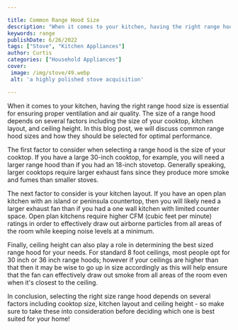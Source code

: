 ```yaml
---

title: Common Range Hood Size
description: "When it comes to your kitchen, having the right range hood size is essential for ensuring proper ventilation and air quality. The ...keep reading to learn"
keywords: range
publishDate: 6/26/2022
tags: ["Stove", "Kitchen Appliances"]
author: Curtis
categories: ["Household Appliances"]
cover: 
 image: /img/stove/49.webp
 alt: 'a highly polished stove acquisition'

---
```


When it comes to your kitchen, having the right range hood size is essential for ensuring proper ventilation and air quality. The size of a range hood depends on several factors including the size of your cooktop, kitchen layout, and ceiling height. In this blog post, we will discuss common range hood sizes and how they should be selected for optimal performance.

The first factor to consider when selecting a range hood is the size of your cooktop. If you have a large 30-inch cooktop, for example, you will need a larger range hood than if you had an 18-inch stovetop. Generally speaking, larger cooktops require larger exhaust fans since they produce more smoke and fumes than smaller stoves.

The next factor to consider is your kitchen layout. If you have an open plan kitchen with an island or peninsula countertop, then you will likely need a larger exhaust fan than if you had a one wall kitchen with limited counter space. Open plan kitchens require higher CFM (cubic feet per minute) ratings in order to effectively draw out airborne particles from all areas of the room while keeping noise levels at a minimum. 

Finally, ceiling height can also play a role in determining the best sized range hood for your needs. For standard 8 foot ceilings, most people opt for 30 inch or 36 inch range hoods; however if your ceilings are higher than that then it may be wise to go up in size accordingly as this will help ensure that the fan can effectively draw out smoke from all areas of the room even when it's closest to the ceiling. 

In conclusion, selecting the right size range hood depends on several factors including cooktop size, kitchen layout and ceiling height - so make sure to take these into consideration before deciding which one is best suited for your home!
